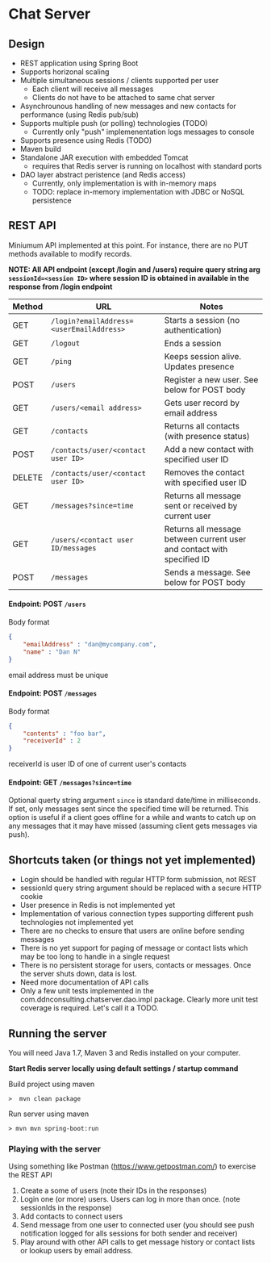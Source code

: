 # Chat Server

## Design

* REST application using Spring Boot
* Supports horizonal scaling
* Multiple simultaneous sessions / clients supported per user
  * Each client will receive all messages
  * Clients do not have to be attached to same chat server
* Asynchrounous handling of new messages and new contacts for performance (using Redis pub/sub)
* Supports multiple push (or polling) technologies (TODO)
  * Currently only "push" implemenentation logs messages to console
* Supports presence using Redis (TODO)
* Maven build
* Standalone JAR execution with embedded Tomcat
  * requires that Redis server is running on localhost with standard ports
* DAO layer abstract peristence (and Redis access)
  * Currently, only implementation is with in-memory maps
  * TODO: replace in-memory implementation with JDBC or NoSQL persistence

## REST API

Miniumum API implemented at this point.  For instance, there are no PUT methods available to modify records.

**NOTE: All API endpoint (except /login and /users) require query string arg `sessionId=<session ID>` where session ID is obtained
in available in the response from /login endpoint**

| Method | URL                                            | Notes                                                |
|--------|------------------------------------------------|------------------------------------------------------|
| GET    | `/login?emailAddress=<userEmailAddress>`       | Starts a session (no authentication)                 |
| GET    | `/logout`                                      | Ends a session                                       |
| GET    | `/ping`                                        | Keeps session alive. Updates presence                |
| POST   | `/users`                                       | Register a new user.  See below for POST body        |
| GET    | `/users/<email address>`                       | Gets user record by email address                    |
| GET    | `/contacts`                                    | Returns all contacts (with presence status)          |
| POST   | `/contacts/user/<contact user ID>`             | Add a new contact with specified user ID             |
| DELETE | `/contacts/user/<contact user ID>`             | Removes the contact with specified user ID           |
| GET    | `/messages?since=time`                         | Returns all message sent or received by current user |
| GET    | `/users/<contact user ID/messages`             | Returns all message between current user and contact with specified ID |
| POST   | `/messages`                                    | Sends a message.  See below for POST body            |

#### Endpoint: POST `/users`
Body format

```json
{
    "emailAddress" : "dan@mycompany.com",
    "name" : "Dan N"
}
```
email address must be unique

#### Endpoint: POST `/messages`
Body format

```json
{
    "contents" : "foo bar",
    "receiverId" : 2
}
```
receiverId is user ID of one of current user's contacts

#### Endpoint: GET `/messages?since=time`

Optional querty string argument `since` is standard date/time in milliseconds. If set, only messages sent since
the specified time will be returned.  This option is useful if a client goes offline for a while and wants to catch up
on any messages that it may have missed (assuming client gets messages via push).

## Shortcuts taken (or things not yet implemented)

* Login should be handled with regular HTTP form submission, not REST
* sessionId query string argument should be replaced with a secure HTTP cookie
* User presence in Redis is not implemented yet
* Implementation of various connection types supporting different push technologies not implemented yet
* There are no checks to ensure that users are online before sending messages
* There is no yet support for paging of message or contact lists which may be too long to handle in a single request
* There is no persistent storage for users, contacts or messages.  Once the server shuts down, data is lost.
* Need more documentation of API calls
* Only a few unit tests implemented in the com.ddnconsulting.chatserver.dao.impl package.  Clearly more unit test coverage is required.  Let's call it a TODO.

## Running the server

You will need Java 1.7, Maven 3 and Redis installed on your computer.

**Start Redis server locally using default settings / startup command**

Build project using maven

```
>  mvn clean package
```

Run server using maven

```
> mvn mvn spring-boot:run
```

### Playing with the server

Using something like Postman (https://www.getpostman.com/) to exercise the REST API
1. Create a some of users (note their IDs in the responses)
2. Login one (or more) users. Users can log in more than once. (note sessionIds in the response)
3. Add contacts to connect users
4. Send message from one user to connected user (you should see push notification logged for alls sessions for both sender and receiver)
5. Play around with other API calls to get message history or contact lists or lookup users by email address.

